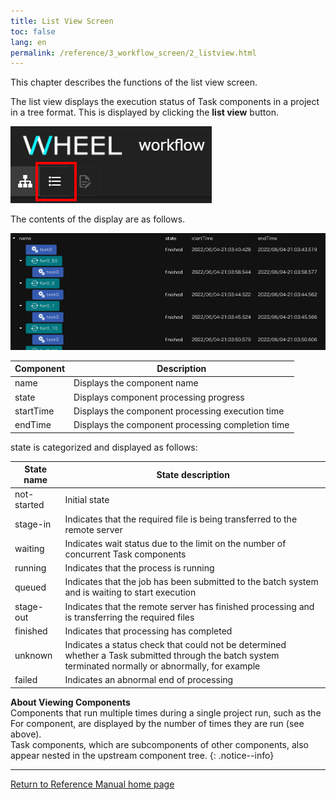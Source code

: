 ```yaml
---
title: List View Screen
toc: false
lang: en
permalink: /reference/3_workflow_screen/2_listview.html
---
```

This chapter describes the functions of the list view screen.

The list view displays the execution status of Task components in a project in a tree format.
This is displayed by clicking the __list view__ button.

![img](./img/open_list_view.png "open listview")

The contents of the display are as follows.

![img](./img/listview.png "workflow_listview")

| Component | Description |
|----------|---------------------------------|
|name| Displays the component name|
|state| Displays component processing progress |
|startTime| Displays the component processing execution time |
|endTime| Displays the component processing completion time |

state is categorized and displayed as follows:

| State name | State description |
|----|----|
| not-started | Initial state |
| stage-in | Indicates that the required file is being transferred to the remote server |
| waiting | Indicates wait status due to the limit on the number of concurrent Task components |
| running | Indicates that the process is running |
| queued | Indicates that the job has been submitted to the batch system and is waiting to start execution |
| stage-out | Indicates that the remote server has finished processing and is transferring the required files |
| finished | Indicates that processing has completed |
| unknown | Indicates a status check that could not be determined whether a Task submitted through the batch system terminated normally or abnormally, for example <br> |
| failed | Indicates an abnormal end of processing |

__About Viewing Components__  
Components that run multiple times during a single project run, such as the For component, are displayed by the number of times they are run (see above).  
Task components, which are subcomponents of other components, also appear nested in the upstream component tree.
{: .notice--info}

--------
[Return to Reference Manual home page]({{site.baseurl}}/reference/)
